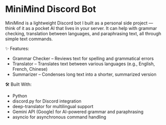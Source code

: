 # MiniMind Discord Bot
MiniMind is a lightweight Discord bot I built as a personal side project — think of it as a pocket AI that lives in your server. It can help with grammar checking, translation between languages, and paraphrasing text, all through simple text commands.

✨ Features:
* Grammar Checker – Reviews text for spelling and grammatical errors
* Translator – Translates text between various languages (e.g., English, French, Chinese)
* Summarizer – Condenses long text into a shorter, summarized version

🛠️ Built With:
* Python
* discord.py for Discord integration
* deep-translator for multilingual support
* Gemini API (Google) for AI-powered grammar and paraphrasing
* asyncio for asynchronous command handling
